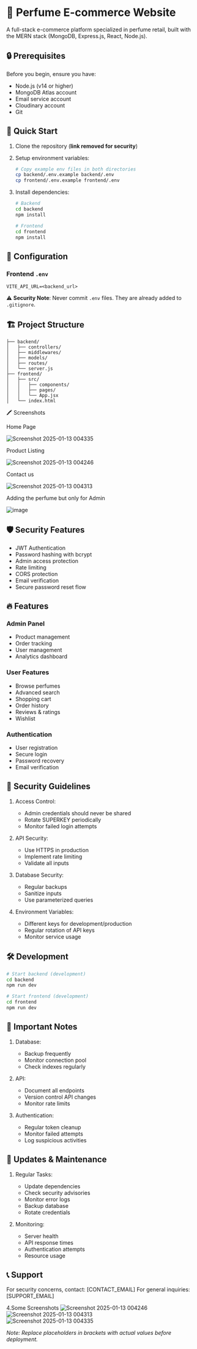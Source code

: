 # 🌸 Perfume E-commerce Website

A full-stack e-commerce platform specialized in perfume retail, built with the MERN stack (MongoDB, Express.js, React, Node.js).

## 🔒 Prerequisites

Before you begin, ensure you have:
- Node.js (v14 or higher)
- MongoDB Atlas account
- Email service account
- Cloudinary account
- Git

## 🚀 Quick Start

1. Clone the repository (**link removed for security**)

2. Setup environment variables:
   ```bash
   # Copy example env files in both directories
   cp backend/.env.example backend/.env
   cp frontend/.env.example frontend/.env
   ```

3. Install dependencies:
   ```bash
   # Backend
   cd backend
   npm install

   # Frontend
   cd frontend
   npm install
   ```

## 🔐 Configuration

### Frontend `.env`
```env
VITE_API_URL=<backend_url>
```

⚠️ **Security Note**: Never commit `.env` files. They are already added to `.gitignore`.

## 🏗️ Project Structure

```
├── backend/
│   ├── controllers/
│   ├── middlewares/
│   ├── models/
│   ├── routes/
│   └── server.js
├── frontend/
│   ├── src/
│   │   ├── components/
│   │   ├── pages/
│   │   └── App.jsx
│   └── index.html
```

🖍️ Screenshots

Home Page

![Screenshot 2025-01-13 004335](https://github.com/user-attachments/assets/d05d359e-ee96-416e-aac4-c16ea6fa4347)

Product Listing

![Screenshot 2025-01-13 004246](https://github.com/user-attachments/assets/c173925f-2fcf-4933-9164-dd88b38e3b2c)

Contact us

![Screenshot 2025-01-13 004313](https://github.com/user-attachments/assets/8e815d19-4123-44dc-869a-6f2d59f5af45)

Adding the perfume but only for Admin

![image](https://github.com/user-attachments/assets/124010f8-ea13-4a4e-a5b3-361def4184bb)


## 🛡️ Security Features

- JWT Authentication
- Password hashing with bcrypt
- Admin access protection
- Rate limiting
- CORS protection
- Email verification
- Secure password reset flow

## 🔥 Features

### Admin Panel
- Product management
- Order tracking
- User management
- Analytics dashboard

### User Features
- Browse perfumes
- Advanced search
- Shopping cart
- Order history
- Reviews & ratings
- Wishlist

### Authentication
- User registration
- Secure login
- Password recovery
- Email verification

## 🚫 Security Guidelines

1. Access Control:
   - Admin credentials should never be shared
   - Rotate SUPERKEY periodically
   - Monitor failed login attempts

2. API Security:
   - Use HTTPS in production
   - Implement rate limiting
   - Validate all inputs

3. Database Security:
   - Regular backups
   - Sanitize inputs
   - Use parameterized queries

4. Environment Variables:
   - Different keys for development/production
   - Regular rotation of API keys
   - Monitor service usage

## 🛠️ Development

```bash
# Start backend (development)
cd backend
npm run dev

# Start frontend (development)
cd frontend
npm run dev
```

## 📝 Important Notes

1. Database:
   - Backup frequently
   - Monitor connection pool
   - Check indexes regularly

2. API:
   - Document all endpoints
   - Version control API changes
   - Monitor rate limits

3. Authentication:
   - Regular token cleanup
   - Monitor failed attempts
   - Log suspicious activities

## 🔄 Updates & Maintenance

1. Regular Tasks:
   - Update dependencies
   - Check security advisories
   - Monitor error logs
   - Backup database
   - Rotate credentials

2. Monitoring:
   - Server health
   - API response times
   - Authentication attempts
   - Resource usage

## 📞 Support

For security concerns, contact: [CONTACT_EMAIL]
For general inquiries: [SUPPORT_EMAIL]

4.Some Screenshots
![Screenshot 2025-01-13 004246](https://github.com/user-attachments/assets/c173925f-2fcf-4933-9164-dd88b38e3b2c)
<br/>
![Screenshot 2025-01-13 004313](https://github.com/user-attachments/assets/8e815d19-4123-44dc-869a-6f2d59f5af45)
<br/>
![Screenshot 2025-01-13 004335](https://github.com/user-attachments/assets/d05d359e-ee96-416e-aac4-c16ea6fa4347)




*Note: Replace placeholders in brackets with actual values before deployment.*
